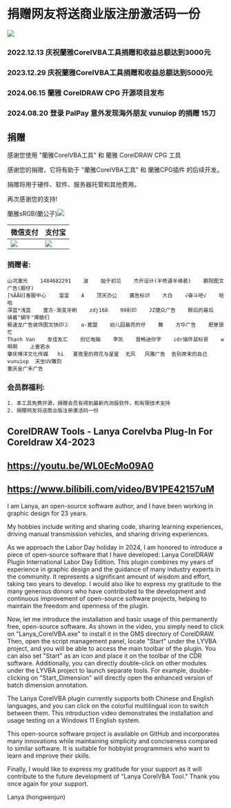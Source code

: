 # 捐赠网友将送商业版注册激活码一份
![](https://lyvba.com/wp-content/uploads/2023/12/vlog_lanya.jpg)
### 2022.12.13 庆祝蘭雅CorelVBA工具捐赠和收益总额达到3000元
### 2023.12.29 庆祝蘭雅CorelVBA工具捐赠和收益总额达到5000元
### 2024.06.15 蘭雅 CorelDRAW CPG 开源项目发布
### 2024.08.20 登录 PalPay 意外发现海外朋友 vunuiop 的捐赠 15刀
## 捐赠
感谢您使用 "蘭雅CorelVBA工具" 和 蘭雅 CorelDRAW CPG 工具

感谢您的捐赠，它将有助于 "蘭雅CorelVBA工具" 和 蘭雅CPG插件 的后续开发。

捐赠将用于硬件、软件、服务器托管和其他费用。

再次感谢您的支持!            

蘭雅sRGB(蘭公子)[![](https://raw.githubusercontent.com/hongwenjun/vps_setup/master/img/paypal.png)](https://paypal.me/sRGB18)

| 微信支付 | 支付宝 |
| ------- | ------- |
| ![](https://lyvba.com/donate/WXPay.png) | ![](https://lyvba.com/donate/AliPay.jpg) |

### 捐赠者:
```
山河激光    1484682291    波    始于初见    杰开设计(半修道半缘君)    鹏阳图文广告(靓仔)    
[%ĀĀÙ]客服中心    溜溜    A    顶天办公    廣告标识    大白    √奋斗吧√    哈哈  
深蓝*浅蓝    壹方-渐变牙刷    zdj168    99彩印    JZ捷众广告    醉后的最后    骑着"蜗牛"撵娘们    
极速龙广告装饰图文快印②    a-嘉盟    幼儿园最亮的仔    舞    方华广告    肥崽很忙    
Thanh Van    友佳友汇    创忆电脑    李凯    晋畅迷你字    cdr插件鼠标哥    w啊啊    上善若水    
肇庆博洋文化传媒   hi   夏夜里的荷花与星星  无风   风雅广告  告别原来的自己  vunuiop  天坐UV雕刻
重庆金广禾广告
```
### 会员群福利: 
```
1. 本工具免费开源，捐赠会员有得到最新内测版软件，和有限技术支持
2. 捐赠网友将送商业版注册激活码一份
```

## CorelDRAW Tools - Lanya Corelvba Plug-In For Coreldraw X4-2023

## https://youtu.be/WL0EcMo09A0

## https://www.bilibili.com/video/BV1PE42157uM


I am Lanya, an open-source software author, and I have been working in graphic design for 23 years.

My hobbies include writing and sharing code, sharing learning experiences, driving manual transmission vehicles, and sharing driving experiences.

As we approach the Labor Day holiday in 2024, I am honored to introduce a piece of open-source software that I have developed: Lanya CorelDRAW Plugin International Labor Day Edition. This plugin combines my years of experience in graphic design and the guidance of many industry experts in the community. It represents a significant amount of wisdom and effort, taking two years to develop. I would also like to express my gratitude to the many generous donors who have contributed to the development and continuous improvement of open-source software projects, helping to maintain the freedom and openness of the plugin.

Now, let me introduce the installation and basic usage of this permanently free, open-source software. As shown in the video, you simply need to click on "Lanya_CorelVBA.exe" to install it in the GMS directory of CorelDRAW. Then, open the script management panel, locate "Start" under the LYVBA project, and you will be able to access the main toolbar of the plugin. You can also set "Start" as an icon and place it on the toolbar of the CDR software. Additionally, you can directly double-click on other modules under the LYVBA project to launch separate tools. For example, double-clicking on "Start_Dimension" will directly open the enhanced version of batch dimension annotation.

The Lanya CorelVBA plugin currently supports both Chinese and English languages, and you can click on the colorful multilingual icon to switch between them. This introduction video demonstrates the installation and usage testing on a Windows 11 English system.

This open-source software project is available on GitHub and incorporates many innovations while maintaining simplicity and conciseness compared to similar software. It is suitable for hobbyist programmers who want to learn and improve their skills.

Finally, I would like to express my gratitude for your support as it will contribute to the future development of "Lanya CorelVBA Tool." Thank you once again for your support.

Lanya (hongwenjun)
